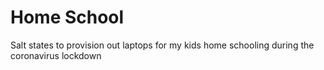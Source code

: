 # Home School
Salt states to provision out laptops for my kids home schooling during the coronavirus lockdown
